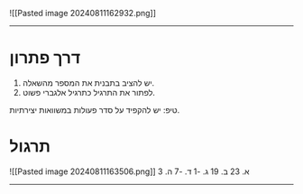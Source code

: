 ![[Pasted image 20240811162932.png]]
***
# דרך פתרון
1. יש להציב בתבנית את המספר מהשאלה.
2. לפתור את התרגיל כתרגיל אלגברי פשוט.

טיפ: יש להקפיד על סדר פעולות במשוואות יצירתיות.
# תרגול
![[Pasted image 20240811163506.png]]
א. 23
ב. 19
ג. -1
ד. -7
ה. 3
***
